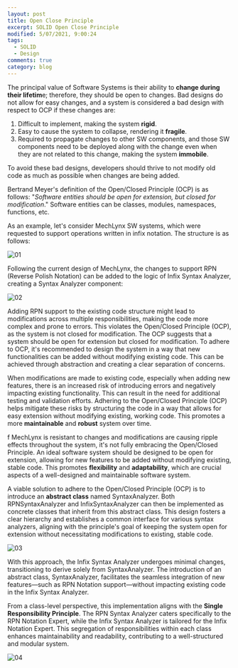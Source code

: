 ```yaml
---
layout: post
title: Open Close Principle
excerpt: SOLID Open Close Principle
modified: 5/07/2021, 9:00:24
tags:
  - SOLID
  - Design
comments: true
category: blog
---
```

The principal value of Software Systems is their ability to **change during their lifetim**e; therefore, they should be open to changes. Bad designs do not allow for easy changes, and a system is considered a bad design with respect to OCP if these changes are:

1. Difficult to implement, making the system **rigid**.
2. Easy to cause the system to collapse, rendering it **fragile**.
3. Required to propagate changes to other SW components, and those SW components need to be deployed along with the change even when they are not related to this change, making the system **immobile**.

To avoid these bad designs, developers should thrive to not modify old code as much as possible when changes are being added.

Bertrand Meyer's definition of the Open/Closed Principle (OCP) is as follows: "_Software entities should be open for extension, but closed for modification_." Software entities can be classes, modules, namespaces, functions, etc.

As an example, let's consider MechLynx SW systems, which were requested to support operations written in infix notation. The structure is as follows:

![01](https://github.com/CharlieHdzMx/CharlieHdzMx.github.io/assets/6202653/e612890d-4312-4bfc-920b-685f481a88ee)

Following the current design of MechLynx, the changes to support RPN (Reverse Polish Notation) can be added to the logic of Infix Syntax Analyzer, creating a Syntax Analyzer component:

![02](https://github.com/CharlieHdzMx/CharlieHdzMx.github.io/assets/6202653/2f4993e6-abdf-42b8-af20-809da6e3b458)

Adding RPN support to the existing code structure might lead to modifications across multiple responsibilities, making the code more complex and prone to errors. This violates the Open/Closed Principle (OCP), as the system is not closed for modification. The OCP suggests that a system should be open for extension but closed for modification. To adhere to OCP, it's recommended to design the system in a way that new functionalities can be added without modifying existing code. This can be achieved through abstraction and creating a clear separation of concerns.

When modifications are made to existing code, especially when adding new features, there is an increased risk of introducing errors and negatively impacting existing functionality. This can result in the need for additional testing and validation efforts. Adhering to the Open/Closed Principle (OCP) helps mitigate these risks by structuring the code in a way that allows for easy extension without modifying existing, working code. This promotes a more **maintainable** and **robust** system over time.

f MechLynx is resistant to changes and modifications are causing ripple effects throughout the system, it's not fully embracing the Open/Closed Principle. An ideal software system should be designed to be open for extension, allowing for new features to be added without modifying existing, stable code. This promotes **flexibility** and **adaptability**, which are crucial aspects of a well-designed and maintainable software system.

A viable solution to adhere to the Open/Closed Principle (OCP) is to introduce an **abstract class** named SyntaxAnalyzer. Both RPNSyntaxAnalyzer and InfixSyntaxAnalyzer can then be implemented as concrete classes that inherit from this abstract class. This design fosters a clear hierarchy and establishes a common interface for various syntax analyzers, aligning with the principle's goal of keeping the system open for extension without necessitating modifications to existing, stable code.

![03](https://github.com/CharlieHdzMx/CharlieHdzMx.github.io/assets/6202653/253b7c36-39f7-49bf-ae03-d0eeee5caf83)

With this approach, the Infix Syntax Analyzer undergoes minimal changes, transitioning to derive solely from SyntaxAnalyzer. The introduction of an abstract class, SyntaxAnalyzer, facilitates the seamless integration of new features—such as RPN Notation support—without impacting existing code in the Infix Syntax Analyzer.

From a class-level perspective, this implementation aligns with the **Single Responsibility Principle**. The RPN Syntax Analyzer caters specifically to the RPN Notation Expert, while the Infix Syntax Analyzer is tailored for the Infix Notation Expert. This segregation of responsibilities within each class enhances maintainability and readability, contributing to a well-structured and modular system.

![04](https://github.com/CharlieHdzMx/CharlieHdzMx.github.io/assets/6202653/50912cd6-deba-407a-907e-896bc455dc85)






